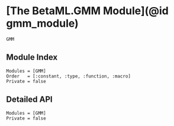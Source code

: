 # [The BetaML.GMM Module](@id gmm_module)

```@docs
GMM
```

## Module Index

```@index
Modules = [GMM]
Order   = [:constant, :type, :function, :macro]
Private = false
```

## Detailed API

```@autodocs
Modules = [GMM]
Private = false
```
